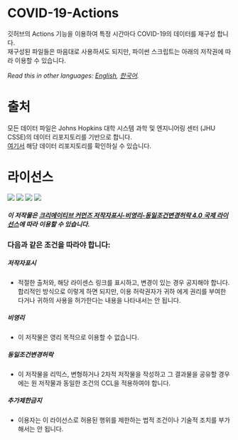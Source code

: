 # COVID-19-Actions
깃허브의 Actions 기능을 이용하여 특정 시간마다 COVID-19의 데이터를 재구성 합니다.   
재구성된 파일들은 마음대로 사용하셔도 되지만, 파이썬 스크립트는 아래의 저작권에 따라 이용할 수 있습니다.

*Read this in other languages: [English](README.md), [한국어](README.ko.md).*

# 출처
모든 데이터 파일은 Johns Hopkins 대학 시스템 과학 및 엔지니어링 센터 (JHU CSSE)의 데이터 리포지토리를 기반으로 합니다.   
[여기서](https://github.com/CSSEGISandData/COVID-19) 해당 데이터 리포지토리를 확인하실 수 있습니다.

# 라이선스
<div class="license_icons">
<img src="https://creativecommons.org/images/chooser/chooser_cc.png">
<img src="https://creativecommons.org/images/chooser/chooser_by.png">
<img src="https://creativecommons.org/images/chooser/chooser_nc.png">
<img src="https://creativecommons.org/images/chooser/chooser_sa.png">
</div>

##### 이 저작물은 [크리에이티브 커먼즈 저작자표시-비영리-동일조건변경허락 4.0 국제 라이선스](http://creativecommons.org/licenses/by-nc-sa/4.0/)에 따라 이용할 수 있습니다.

### 다음과 같은 조건을 따라야 합니다:
##### 저작자표시
- 적절한 출처와, 해당 라이센스 링크를 표시하고, 변경이 있는 경우 공지해야 합니다. 합리적인 방식으로 이렇게 하면 되지만, 이용 허락권자가 귀하 에게 권리를 부여한다거나 귀하의 사용을 허가한다는 내용을 나타내서는 안 됩니다.

##### 비영리
- 이 저작물은 영리 목적으로 이용할 수 없습니다.

##### 동일조건변경허락
- 이 저작물을 리믹스, 변형하거나 2차적 저작물을 작성하고 그 결과물을 공유할 경우에는 원 저작물과 동일한 조건의 CCL을 적용하여야 합니다.

##### 추가제한금지
- 이용자는 이 라이선스로 허용된 행위를 제한하는 법적 조건이나 기술적 조치를 부가해서는 안 됩니다.